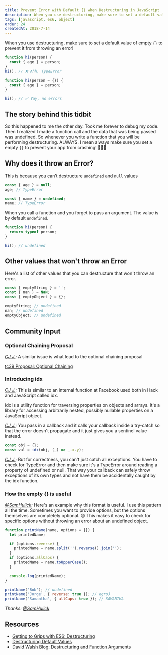 ```yaml
---
title: Prevent Error with Default {} when Destructuring in JavaScript
description: When you use destructuring, make sure to set a default value of empty `{}` to prevent it from throwing an error.
tags: [javascript, es6, object]
order: 24
createdAt: 2018-7-14
---
```


When you use destructuring, make sure to set a default value of empty `{}` to prevent it from throwing an error!

```javascript
function hi(person) {
  const { age } = person;
}
hi(); // ❌ Ahh, TypeError

function hi(person = {}) {
  const { age } = person;
}

hi(); // ✅ Yay, no errors
```

<markdown-toc></markdown-toc>

## The story behind this tidbit

So this happened to me the other day. Took me forever to debug my code. Then I realized I made a function call and the data that was being passed was undefined. So whenever you write a function that you will be performing destructuring. ALWAYS. I mean always make sure you set a empty `{}` to prevent your app from crashing! 🤦🏻‍♀️

## Why does it throw an Error?

This is because you can’t destructure `undefined` and `null` values

```javascript
const { age } = null;
age; // TypeError

const { name } = undefined;
name; // TypeError
```

When you call a function and you forget to pass an argument. The value is by default `undefined`.

```javascript
function hi(person) {
  return typeof person;
}

hi(); // undefined
```

## Other values that won't throw an Error

Here's a list of other values that you can destructure that won't throw an error.

```javascript
const { emptyString } = '';
const { nan } = NaN;
const { emptyObject } = {};

emptyString; // undefined
nan; // undefined
emptyObject; // undefined
```

## Community Input

### Optional Chaining Proposal

_[CJ J.](https://www.linkedin.com/in/~cj-johnson):_ A similar issue is what lead to the optional chaining proposal

[tc39 Proposal: Optional Chaining](https://github.com/tc39/proposal-optional-chaining)

### Introducing idx

_[CJ J.](https://www.linkedin.com/in/~cj-johnson):_ This is similar to an internal function at Facebook used both in Hack and JavaScript called idx.

idx is a utility function for traversing properties on objects and arrays. It's a library for accessing arbitrarily nested, possibly nullable properties on a JavaScript object.

_[CJ J.](https://www.linkedin.com/in/~cj-johnson):_ You pass in a callback and it calls your callback inside a try-catch so that the error doesn't propagate and it just gives you a sentinel value instead.

```javascript
const obj = {};
const val = idx(obj, (_) => _.x.y);
```

_[CJ J.](https://www.linkedin.com/in/~cj-johnson):_ But for correctness, you can't just catch all exceptions. You have to check for TypeError and then make sure it's a TypeError around reading a property of undefined or null. That way your callback can safely throw exceptions of its own types and not have them be accidentally caught by the idx function.

### How the empty {} is useful

_[@SamHulick](https://twitter.com/SamHulick):_ Here's an example why this format is useful. I use this pattern all the time. Sometimes you want to provide options, but the options themselves are completely optional. 😄 This makes it easy to check for specific options without throwing an error about an undefined object.

```javascript
function printName(name, options = {}) {
  let printedName;

  if (options.reverse) {
    printedName = name.split('').reverse().join('');
  }
  if (options.allCaps) {
    printedName = name.toUpperCase();
  }

  console.log(printedName);
}

printName('Bob'); // undefined
printName('Jorge', { reverse: true }); // egroJ
printName('Samantha', { allCaps: true }); // SAMANTHA
```

_Thanks: [@SamHulick](https://twitter.com/SamHulick)_

## Resources

- [Getting to Grips with ES6: Destructuring](https://hackernoon.com/getting-to-grips-with-es6-destructuring-e5b5ddb34990)
- [Destructuring Default Values](http://exploringjs.com/es6/ch_destructuring.html#sec_default-values-destructuring)
- [David Walsh Blog: Destructuring and Function Arguments](https://davidwalsh.name/destructuring-function-arguments)
